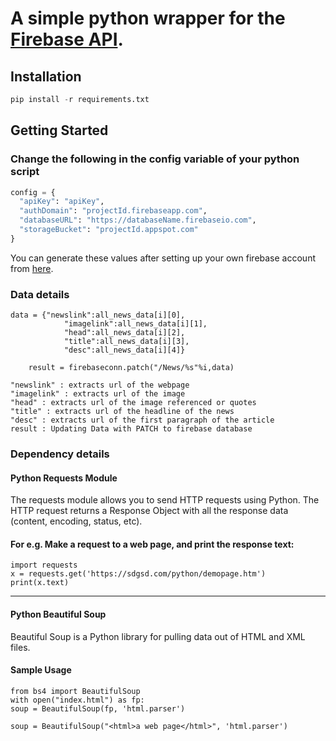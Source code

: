 # A simple python wrapper for the [Firebase API](https://firebase.google.com).

## Installation

```python
pip install -r requirements.txt
```

## Getting Started


### Change the following in the config variable of your python script

```python
config = {
  "apiKey": "apiKey",
  "authDomain": "projectId.firebaseapp.com",
  "databaseURL": "https://databaseName.firebaseio.com",
  "storageBucket": "projectId.appspot.com"
}
```

You can generate these values after setting up your own firebase account from [here](https://console.firebase.google.com/).


### Data details
```
data = {"newslink":all_news_data[i][0],
            "imagelink":all_news_data[i][1],
            "head":all_news_data[i][2],
            "title":all_news_data[i][3],
            "desc":all_news_data[i][4]}

    result = firebaseconn.patch("/News/%s"%i,data)

"newslink" : extracts url of the webpage
"imagelink" : extracts url of the image
"head" : extracts url of the image referenced or quotes 
"title" : extracts url of the headline of the news
"desc" : extracts url of the first paragraph of the article
result : Updating Data with PATCH to firebase database
```

### Dependency details

#### Python Requests Module

The requests module allows you to send HTTP requests using Python.
The HTTP request returns a Response Object with all the response data (content, encoding, status, etc).

#### For e.g. Make a request to a web page, and print the response text:

```
import requests
x = requests.get('https://sdgsd.com/python/demopage.htm')
print(x.text)
```
-----

#### Python Beautiful Soup

Beautiful Soup is a Python library for pulling data out of HTML and XML files.

#### Sample Usage

```
from bs4 import BeautifulSoup
with open("index.html") as fp:
soup = BeautifulSoup(fp, 'html.parser')

soup = BeautifulSoup("<html>a web page</html>", 'html.parser')
```
